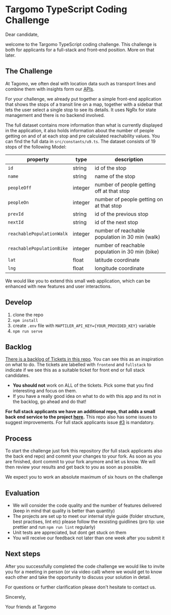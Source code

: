 # Targomo TypeScript Coding Challenge

Dear candidate,

welcome to the Targomo TypeScript coding challenge. This challenge is both for applicants for a full-stack and front-end position. More on that later.

## The Challenge

At Tagomo, we often deal with location data such as transport lines and combine them with insights form our [APIs](https://www.targomo.com/developers/apis/).

For your challenge, we already put together a simple front-end application that shows the stops of a transit line on a map, together with a sidebar that lets the user select a single stop to see its details. It uses NgRx for state management and there is no backend involved.

The full dataset contains more information than what is currently displayed in the application, it also holds information about the number of people getting on and of at each stop and pre calculated reachability values. You can find the full data in `src/constants/u9.ts`. The dataset consists of 19 stops of the following Model:

| property                  | type    | description                                     |
| ------------------------- | ------- | ----------------------------------------------- |
| `id`                      | string  | id of the stop                                  |
| `name`                    | string  | name of the stop                                |
| `peopleOff`               | integer | number of people getting off at that stop       |
| `peopleOn`                | integer | number of people getting on at that stop        |
| `prevId`                  | string  | id of the previous stop                         |
| `nextId`                  | string  | id of the next stop                             |
| `reachablePopulationWalk` | integer | number of reachable population in 30 min (walk) |
| `reachablePopulationBike` | integer | number of reachable population in 30 min (bike) |
| `lat`                     | float   | latitude coordinate                             |
| `lng`                     | float   | longitude coordinate                            |

We would like you to extend this small web application, which can be enhanced with new features and user interactions.

## Develop

1. clone the repo
2. `npm install`
3. create `.env` file with `MAPTILER_API_KEY={YOUR_PROVIDED_KEY}` variable
4. `npm run serve`

## Backlog

[There is a backlog of Tickets in this repo](https://github.com/targomo/typescript-challenge-frontend/issues). You can see this as an inspiration on what to do. The tickets are labelled with `frontend` and `fullstack` to indicate if we see this as a suitable ticket for front end or full stack candidates.

- **You should not** work on ALL of the tickets. Pick some that you find interesting and focus on them.
- If you have a really good idea on what to do with this app and its not in the backlog, go ahead and do that!

**For full stack applicants we have an additional repo, that adds a small back end service to the project [here](https://github.com/targomo/typescript-challenge-backend).** This repo also has some issues to suggest improvements. For full stack applicants issue [#3](https://github.com/targomo/typescript-challenge-frontend/issues/3) is mandatory.

## Process

To start the challenge just fork this repository (for full stack applicants also the back end repo) and commit your changes to your fork. As soon as you are finished, dont commit to your fork anymore and let us know. We will then review your results and get back to you as soon as possible.

We expect you to work an absolute maximum of six hours on the challenge

## Evaluation

- We will consider the code quality and the number of features delivered (keep in mind that quality is better than quantity)
- The projects are set up to meet our internal style guide (folder structure, best practises, lint etc) please follow the exsisting guidlines (pro tip: use prettier and run `npm run lint` regularly)
- Unit tests are appreciated, but dont get stuck on them
- You will receive our feedback not later than one week after you submit it

## Next steps

After you successfully completed the code challenge we would like to invite you for a meeting in person (or via video call) where we would get to know each other and take the opportunity to discuss your solution in detail.

For questions or further clarification please don't hesitate to contact us.

Sincerely,

Your friends at Targomo
